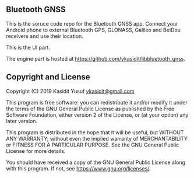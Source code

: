 Bluetooth GNSS
--------------

This is the soruce code repo for the Bluetooth GNSS app. Connect your Android phone to external Bluetooth GPS, GLONASS, Galileo and BeiDou receivers and use their location.

This is the UI part.

The engine part is hosted at <https://github.com/ykasidit/libbluetooth_gnss>.


Copyright and License
---------------------

Copyright (C) 2019 Kasidit Yusuf <ykasidit@gmail.com>

This program is free software: you can redistribute it and/or modify
it under the terms of the GNU General Public License as published by
the Free Software Foundation, either version 2 of the License, or
(at your option) any later version.

This program is distributed in the hope that it will be useful,
but WITHOUT ANY WARRANTY; without even the implied warranty of
MERCHANTABILITY or FITNESS FOR A PARTICULAR PURPOSE.  See the
GNU General Public License for more details.

You should have received a copy of the GNU General Public License
along with this program.  If not, see <https://www.gnu.org/licenses/>.
